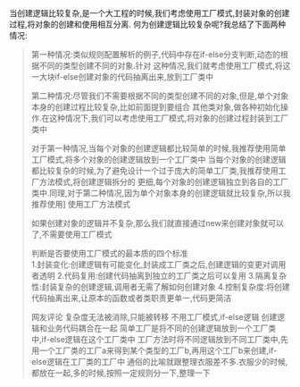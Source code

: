 当创建逻辑比较复杂,是一个大工程的时候,我们考虑使用工厂模式,封装对象的创建过程,将对象的创建和使用相互分离.
何为创建逻辑比较复杂呢?我总结了下面两种情况:
> 第一种情况:类似规则配置解析的例子,代码中存在if-else分支判断,动态的根据不同的类型创建不同的对象.针对
> 这种情况,我们就考虑使用工厂模式,将这一大块if-else创建对象的代码抽离出来,放到工厂类中
>
> 第二种情况:尽管我们不需要根据不同的类型创建不同的对象,但是,单个对象本身的创建过程比较复杂,比如前面提到要组合
> 其他类对象,做各种初始化操作.在这种情况下,我们可以考虑使用工厂模式,将对象的创建过程封装到工厂类中
>
> 对于第一种情况,当每个对象的创建逻辑都比较简单的时候,我推荐使用简单工厂模式,将多个对象的创建逻辑放到一个工厂类中
> 当每个对象的创建逻辑都比较复杂的时候,为了避免设计一个过于庞大的简单工厂类,我推荐使用工厂方法模式,将创建逻辑拆分的
> 更细,每个对象的创建逻辑独立到各自的工厂类中.同理,对于第二种情况,因为单个对象本身的创建逻辑就比较复杂,所以我推荐使用]
> 使用工厂方法模式
>
> 如果创建对象的逻辑并不复杂,那么我们就直接通过new来创建对象就可以了,不需要使用工厂模式
>
> 判断是否要使用工厂模式的最本质的四个标准  
> 1.封装变化:创建逻辑有可能变化,封装成工厂类之后,创建逻辑的变更对调用者透明
> 2.代码复用:创建代码抽离到独立的工厂类之后可以复用
> 3.隔离复杂性:封装复杂的创建逻辑,调用者无需了解如何创建对象
> 4.控制复杂度:将创建代码抽离出来,让原本的函数或者类职责更单一,代码更简洁
>
> 网友评论
> 复杂度无法被消除,只能被转移
> 不用工厂模式,if-else逻辑 创建逻辑和业务代码耦合在一起
> 简单工厂是将不同的创建逻辑放到一个工厂类中,if-else逻辑在这个工厂类中
> 工厂方法时将不同逻辑放到不同工厂类中,先用一个工厂类的工厂a来得到某个类型的工厂b,再用这个工厂b来创建,if-else逻辑在工厂类的工厂中
> 通俗的比喻就跟整理衣服差不多.衣服少的时候,都放在一起,多的时候,按照一定规则分一下,整理一下
>
